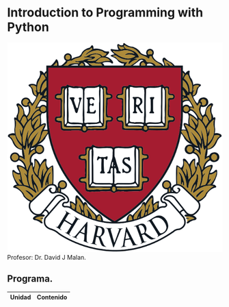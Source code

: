 # Introduction to Programming with Python
![](https://github.com/jm-quintas/IntroductionProgrammingPython/blob/main/Img/Harvard_University_coat_of_arms.svg)
Profesor: Dr. David J Malan.


## Programa.
| Unidad | Contenido |
| :---: | :---: |
